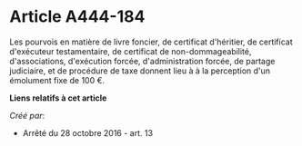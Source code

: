 # Article A444-184

Les pourvois en matière de livre foncier, de certificat d'héritier, de  certificat d'exécuteur testamentaire, de certificat
de  non-dommageabilité, d'associations, d'exécution forcée, d'administration  forcée, de partage judiciaire, et de procédure
de taxe donnent lieu à à  la perception d'un émolument fixe de 100 €.

**Liens relatifs à cet article**

_Créé par_:

  - Arrêté du 28 octobre 2016 - art. 13

